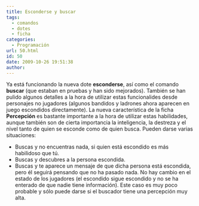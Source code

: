 ```yaml
---
title: Esconderse y buscar
tags:
  - comandos
  - dotes
  - ficha
categories:
  - Programación
url: 50.html
id: 50
date: 2009-10-26 19:51:38
author:
---
```


Ya está funcionando la nueva dote **esconderse**, así como el comando **buscar** (que estaban en pruebas y han sido mejorados). También se han pulido algunos detalles a la hora de utilizar estas funcionalides desde personajes no jugadores (algunos bandidos y ladrones ahora aparecen en juego escondidos directamente). La nueva característica de la ficha **Percepción** es bastante importante a la hora de utilizar estas habilidades, aunque también son de cierta importancia la inteligencia, la destreza y el nivel tanto de quien se esconde como de quien busca. Pueden darse varias situaciones:

*   Buscas y no encuentras nada, si quien está escondido es más habilidoso que tú.
*   Buscas y descubres a la persona escondida.
*   Buscas y te aparece un mensaje de que dicha persona está escondida, pero él seguirá pensando que no ha pasado nada. No hay cambio en el estado de los jugadores (el escondido sigue escondido y no se ha enterado de que nadie tiene información). Este caso es muy poco probable y sólo puede darse si el buscador tiene una percepción muy alta.